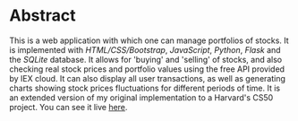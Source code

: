 # Abstract

This is a web application with which one can manage portfolios of stocks. It is implemented with _HTML/CSS/Bootstrap_, _JavaScript_, _Python_, _Flask_ and the _SQLite_ database. It allows for 'buying' and 'selling' of stocks, and also checking real stock prices and portfolio values using the free API provided by IEX cloud. It can also display all user transactions, as well as generating charts showing stock prices fluctuations for different periods of time. It is an extended version of my original implementation to a Harvard's CS50 project. You can see it live [here](https://iexstocks.herokuapp.com/).
